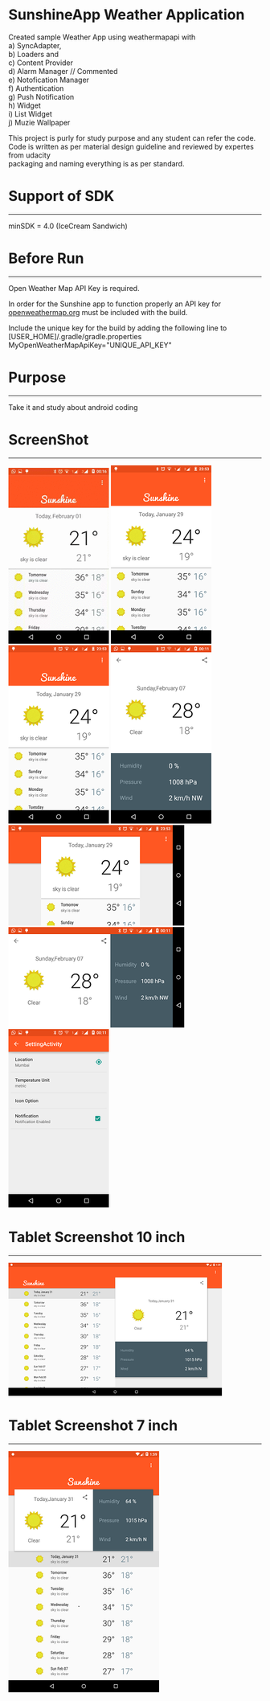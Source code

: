 # SunshineApp Weather Application
Created sample Weather App using weathermapapi with 
<br>a) SyncAdapter,
<br>b) Loaders and 
<br>c) Content Provider
<br>d) Alarm Manager // Commented
<br>e) Notofication Manager
<br>f) Authentication
<br>g) Push Notification
<br>h) Widget
<br>i) List Widget
<br>j) Muzie Wallpaper

This project is purly for study purpose and any student can refer the code.
<br>Code is written as per material design guideline and reviewed by expertes from udacity
<br>packaging and naming everything is as per standard.

# Support of SDK
------------------
minSDK = 4.0 (IceCream Sandwich)

# Before Run
----------------
Open Weather Map API Key is required.

In order for the Sunshine app to function properly an API key for <a href> openweathermap.org</a> must be included with the build.

Include the unique key for the build by adding the following line to [USER_HOME]/.gradle/gradle.properties
MyOpenWeatherMapApiKey="UNIQUE_API_KEY"

# Purpose
----------------
Take it and study about android coding

# ScreenShot
---------------------------
![Demo](/presentation/example.gif)
![Screenshot](/presentation/home_port.png)
</br>
![Screenshot](/presentation/home_port.png)
![Screenshot](/presentation/detail_port.png)
</br>
![Screenshot](/presentation/home_land.png)
![Screenshot](/presentation/detail_land.png)
</br>
![Screenshot](/presentation/setting.png)
</br>
# Tablet Screenshot 10 inch
---------------------
![Screenshot](/presentation/home_tab_ten.png)

# Tablet Screenshot 7 inch
---------------------
![Screenshot](/presentation/home_tab_seven.png)



